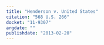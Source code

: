 ```yaml
---
title: "Henderson v. United States"
citation: "568 U.S. 266"
docket: "11-9307"
argdate: ""
publishdate: "2013-02-20"
---
```

